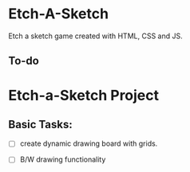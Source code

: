 # Etch-A-Sketch
Etch a sketch game created with HTML, CSS and JS.

## To-do
# Etch-a-Sketch Project

## Basic Tasks:
-  [ ] create dynamic drawing board with grids.
-  [ ] B/W drawing functionality

